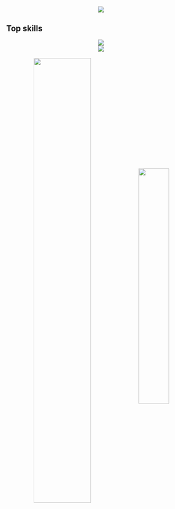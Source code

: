 <h1 align="center">
  <img src="https://readme-typing-svg.demolab.com?font=Fira+Code&weight=600&size=24&pause=1000&color=26B13A&center=true&vCenter=true&random=false&width=435&lines=Hey+there%2C+I'm+Rubens" />
</h1>
<h2>Top skills</h1>
<div align="center">
    <img src="https://skillicons.dev/icons?i=php,python,javascript,typescript,cs,mysql,sqlite" /><br>
    <img src="https://skillicons.dev/icons?i=laravel,django,react,nextjs,nodejs,express,dotnet,bootstrap,tailwind,html,css,vscode,github,git,docker" />
</div>
<br />
<div  align="center" style="margin-bottom:100px">
<img width=55% align="center"  src="https://github-readme-streak-stats.herokuapp.com?user=Rubens1&theme=tokyonight&mode=weekly" />
<img width=40% align="center" src="https://github-readme-stats-git-main-rafaelalexandrino.vercel.app/api/top-langs/?username=Rubens1&hide=CSS,SCSS,LESS,HTML,Handlebars,Blade&show_icons=true&theme=tokyonight&layout=compact" />
 </div>
 
